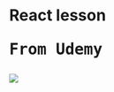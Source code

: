 <h1>React lesson <pre>From Udemy</pre></h1>	
<img src="https://react2wp.com/wp-content/uploads/2017/02/logo_og.png">
